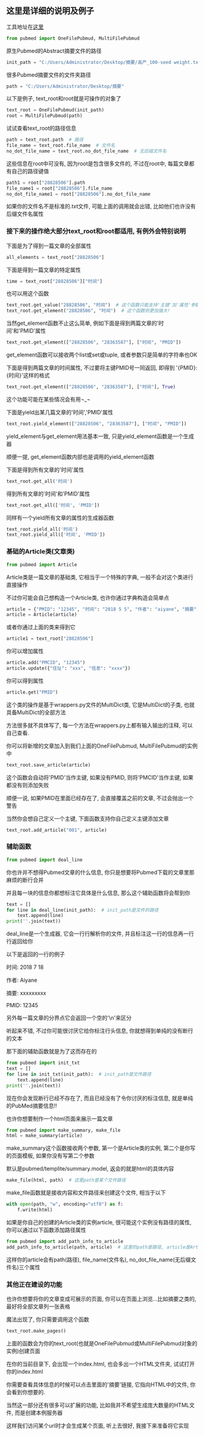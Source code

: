 ## 这里是详细的说明及例子

工具地址在[这里](https://github.com/qq2310091880/Pubmed/tree/master/pubmed "Pubmud工具")

```py
from pubmed import OneFilePubmud, MultiFilePubmud
```

<!-- more -->

原生Pubmed的Abstract摘要文件的路径

```py
init_path = "C:/Users/Administrator/Desktop/摘要/高产_100-seed weight.txt"
```
很多Pubmed摘要文件的文件夹路径

```py
path = "C:/Users/Administrator/Desktop/摘要"
```

以下是例子, text_root和root就是可操作的对象了

```py
text_root = OneFilePubmud(init_path)
root = MultiFilePubmud(path)
```

试试查看text_root的路径信息

```py
path = text_root.path  # 路径
file_name = text_root.file_name  # 文件名
no_dot_file_name = text_root.no_dot_file_name  # 无后缀文件名
```
这些信息在root中可没有, 因为root是包含很多文件的, 不过在root中, 每篇文章都有自己的路径键值

```py
path1 = root["28828506"].path
file_name1 = root["28828506"].file_name
no_dot_file_name1 = root["28828506"].no_dot_file_name
```
如果你的文件名不是标准的.txt文件, 可能上面的调用就会出错, 比如他们也许没有后缀文件名属性


### 接下来的操作绝大部分text_root和root都适用, 有例外会特别说明

下面是为了得到一篇文章的全部属性

```py
all_elements = text_root["28828506"]
```

下面是得到一篇文章的特定属性

```py
time = text_root["28828506"]["时间"]
```
也可以用这个函数

```py
text_root.get_value("28828506", "时间")  # 这个函数只能支持'主键'加'属性'参数调用
text_root.get_element("28828506", "时间")  # 这个函数则更加强大!
```

当然get_element函数不止这么简单, 例如下面是得到两篇文章的'时间'和'PMID'属性

```py
text_root.get_element(["28828506", "28363587"], ["时间", "PMID"])
```
get_element函数可以接收两个list或set或tuple, 或者参数只是简单的字符串也OK

下面是得到两篇文章的时间属性, 不过要将主键PMID号一同返回, 即得到 '{PMID}: {时间}'这样的格式

```py
text_root.get_element(["28828506", "28363587"], ["时间"], True)
```
这个功能可能在某些情况会有用¬_¬


下面是yield出某几篇文章的'时间','PMID'属性

```py
text_root.yield_element(["28828506", "28363587"], ["时间", "PMID"])
```
yield_element与get_element用法基本一致, 只是yield_element函数是一个生成器

顺便一提, get_element函数内部也是调用的yield_element函数


下面是得到所有文章的'时间'属性

```py
text_root.get_all('时间')
```
得到所有文章的'时间'和'PMID'属性

```py
text_root.get_all(['时间', 'PMID'])
```
同样有一个yield所有文章的属性的生成器函数

```py
text_root.yield_all('时间')
text_root.yield_all(['时间', 'PMID'])
```

### 基础的Article类(文章类)

```py
from pubmed import Article
```

Article类是一篇文章的基础类, 它相当于一个特殊的字典, 一般不会对这个类进行直接操作

不过你可能会自己想构造一个Article类, 也许你通过字典构造会简单点

```py
article = {"PMID": "12345", "时间": "2018 5 5", "作者": "aiyane", "摘要": "这是摘要内容"}
article = Article(article)
```
或者你通过上面的类来得到它

```py
article1 = text_root["28828506"]
```

你可以增加属性

```py
article.add("PMCID", "12345")
article.update({"住址": "xxx", "信息": "xxxx"})
```

你可以得到属性

```py
article.get("PMID")
```
这个类的操作是基于wrappers.py文件的MultiDict类, 它是MultiDict的子类, 也就具备MultiDict的全部方法

方法很多就不具体写了, 每一个方法在wrappers.py上都有输入输出的注释, 可以自己查看.


你可以将新增的文章加入到我们上面的OneFilePubmud, MultiFilePubmud的实例中

```py
text_root.save_article(article)
```
这个函数会自动将'PMID'当作主键, 如果没有PMID, 则将'PMCID'当作主键, 如果都没有则添加失败

顺便一说, 如果PMID在里面已经存在了, 会直接覆盖之前的文章, 不过会抛出一个警告

当然你会想自己定义一个主键, 下面函数支持你自己定义主键添加文章

```py
text_root.add_article("001", article)
```

### 辅助函数

```py
from pubmed import deal_line
```

你也许并不想得Pubmed文章的什么信息, 你只是想要将Pubmed下载的文章里那麻烦的断行合并

并且每一块的信息你都想标注它具体是什么信息, 那么这个辅助函数将会帮到你

```py
text = []
for line in deal_line(init_path):  # init_path是文件的路径
    text.append(line)
print(''.join(text))
```

deal_line是一个生成器, 它会一行行解析你的文件, 并且标注这一行的信息再一行行返回给你

以下是返回的一行的例子

  时间: 2018 7 18

  作者: Aiyane

  摘要: xxxxxxxxx

  PMID: 12345

另外每一篇文章的分界点它会返回一个空的'\n'来区分


听起来不错, 不过你可能很讨厌它给你标注行头信息, 你就想得到单纯的没有断行的文本

那下面的辅助函数就是为了这而存在的

```py
from pubmed import init_txt
text = []
for line in init_txt(init_path):  # init_path是文件路径
    text.append(line)
print(''.join(text))
```
现在你会发现断行已经不存在了, 而且已经没有了令你讨厌的标注信息, 就是单纯的PubMed摘要信息!!

也许你想要制作一个html页面来展示一篇文章

```py
from pubmed import make_summary, make_file
html = make_summary(article)
```
make_summary这个函数接收两个参数, 第一个是Article类的实例, 第二个是你写的页面模板, 如果你没有写第二个参数

默认是pubmed/templite/summary.model, 返会的就是html的具体内容

```py
make_file(html, path)  # 这里path是某个文件路径
```
make_file函数就是接收内容和文件路径来创建这个文件, 相当于以下
```py
with open(path, "w", encoding="utf8") as f:
	f.write(html)
```
如果是你自己的创建的Article类的实例article, 很可能这个实例没有路径的属性, 你可以通过以下函数添加路径属性

```py
from pubmed import add_path_info_to_article
add_path_info_to_article(path, article)  # 这里的path是路径, article是Article类实例
```
这样你的article会有path(路径), file_name(文件名), no_dot_file_name(无后缀文件名)三个属性

### 其他正在建设的功能

也许你想要将你的文章变成可展示的页面, 你可以在页面上浏览...比如摘要之类的, 最好将全部文章列一张表格

魔法出现了, 你只需要调用这个函数

```py
text_root.make_pages()
```
上面的函数会为你的text_root(也就是OneFilePubmud或MultiFilePubmud对象的实例)创建页面

在你的当前目录下, 会出现一个index.html, 也会多出一个HTML文件夹, 试试打开你的index.html

你需要查看具体信息的时候可以点击里面的'摘要'链接, 它指向HTML中的文件, 你会看到你想要的.


当然这一部分还有很多可以扩展的功能, 比如我并不希望生成庞大数量的HTML文件, 而是创建本例服务器

这样我们访问某个url时才会生成某个页面, 听上去很好, 我接下来准备将它实现

